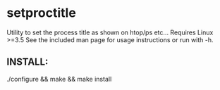 setproctitle
==============
Utility to set the process title as shown on htop/ps etc... Requires Linux >=3.5
See the included man page for usage instructions or run with -h.

INSTALL:
--------------

./configure && make && make install
